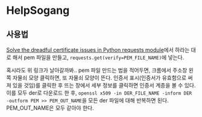 # HelpSogang
## 사용법
[Solve the dreadful certificate issues in Python requests module](https://levelup.gitconnected.com/solve-the-dreadful-certificate-issues-in-python-requests-module-2020d922c72f)에서 하라는 대로 해서 pem 파일을 만들고, `requests.get(verify=PEM_FILE_NAME)`에 넣는다.

혹시라도 위 링크가 날아갈까봐.. pem 파일 만드는 법을 적어두면, 크롬에서 주소창 왼쪽 자물쇠 모양 클릭하면, 또 자물쇠 모양이 뜬다. 인증서 표시(인증서가 유효함으로 써져 있을 것임)를 클릭한 후 뜨는 창에서 세부 정보를 클릭하면 인증서 계층을 볼 수 있다. 이를 모두 der로 다운로드 한 후, `openssl x509 -in DER_FILE_NAME -inform DER -outform PEM >> PEM_OUT_NAME`을 모든 der 파일에 대해 반복하면 된다. PEM_OUT_NAME은 모두 같아야 한다.
